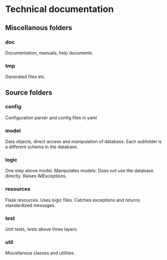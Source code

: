 # Technical documentation

## Miscellanous folders

### doc

Documentation, manuals, help documents

### tmp

Generated files etc.

## Source folders

### config

Configuration parser and config files in yaml

### model

Data objects, direct access and manipulation of database.
Each subfolder is a different schema in the database.

### logic

One step above model. Manipulates models. Does not use the database directly.
Raises IMExceptions.

### resources

Flask resources. Uses logic files. Catches exceptions and returns standardized messages.

### test

Unit tests, tests above three layers.

### util

Miscellanous classes and utilities.
